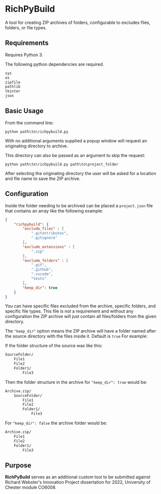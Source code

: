 # RichPyBuild

A tool for creating ZIP archives of folders, configurable to excludes files, folders, or file types.

## Requirements

Requires Python 3.

The following python dependencies are required.

```python
sys
os
zipfile
pathlib
tkinter
json
```

## Basic Usage

From the command line:
```console
python path\to\richpybuild.py
```

With no additional arguments supplied a popup window will request an originating directory to archive.

This directory can also be passed as an argument to skip the request:

```console
python path\to\richpybuild.py path\to\project_folder
```

After selecting the originating directory the user will be asked for a location and file name to save the ZIP archive.

## Configuration

Inside the folder needing to be archived can be placed a  `project.json` file that contains an array like the following example:

```json
{
    "richpybuild": {
        "exclude_files" : [
            ".gitattributes",
            ".gitignore"
        ],
        "exclude_extensions" : [
            ".zip"
        ],
        "exclude_folders" : [
            ".git",
            ".github",
            ".vscode",
            "tests"
        ],
        "keep_dir": true
    }
}
```

You can have specific files excluded from the archive, specific folders, and specific file types. This file is not a requirement and without any configuration the ZIP archive will just contain all files/folders from the given directory.

The `"keep_dir"` option means the ZIP archive will have a folder named after the source directory with the files inside it. Default is `true` For example:

If the folder structure of the source was like this:

```markdown
SourceFolder/
    File1
    File2
    Folder1/
        File3
```

Then the folder structure in the archive for `"keep_dir": true` would be:

```markdown
Archive.zip/
    SourceFolder/
        File1
        File2
        Folder1/
            File3
```

For `"keep_dir": false` the archive folder would be:

```markdown
Archive.zip/
    File1
    File2
    Folder1/
        File3
```

## Purpose
**RichPyBuild** serves as an additional custom tool to be submitted against Richard Webster's Innovation Project dissertation for 2022, University of Chester module CO6008.
